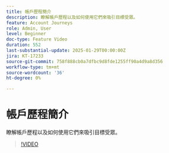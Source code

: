 ```yaml
---
title: 帳戶歷程簡介
description: 瞭解帳戶歷程以及如何使用它們來吸引目標受眾。
feature: Account Journeys
role: Admin, User
level: Beginner
doc-type: Feature Video
duration: 552
last-substantial-update: 2025-01-29T00:00:00Z
jira: KT-17233
source-git-commit: 758f888cb0a7dfbc9d8fde1255ff90a4d9a8d356
workflow-type: tm+mt
source-wordcount: '36'
ht-degree: 0%

---
```



# 帳戶歷程簡介

瞭解帳戶歷程以及如何使用它們來吸引目標受眾。

>[!VIDEO](https://video.tv.adobe.com/v/3443202/?learn=on&enablevpops)
